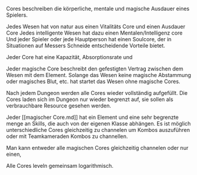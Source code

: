 
Cores beschreiben die körperliche, mentale und magische Ausdauer eines Spielers.

Jedes Wesen hat von natur aus einen Vitalitäts Core und einen Ausdauer Core
Jedes intelligente Wesen hat dazu einen Mentalen/Intelligenz core
Und jeder Spieler oder jede Hauptperson hat einen Soulcore, der in Situationen auf Messers Schneide entscheidende Vorteile bietet.

Jeder Core hat eine Kapazität, Absorptionsrate und

Jeder magische Core beschreibt den gefestigten Vertrag zwischen dem Wesen mit dem Element. Solange das Wesen keine magische Abstammung oder magisches Blut, etc. hat startet das Wesen ohne magische Cores.

Nach jedem Dungeon werden alle Cores wieder vollständig aufgefüllt. Die Cores laden sich im Dungeon nur wieder begrenzt auf, sie sollen als verbrauchbare Resource gesehen werden.

Jeder [[magischer Core.md]] hat ein Element und eine sehr begrenzte menge an Skills, die auch von der eigenen Klasse abhängen.
Es ist möglich unterschiedliche Cores gleichzeitig zu channelen um Kombos auszuführen oder mit Teamkameraden Kombos zu channellen.

Man kann entweder alle magischen Cores gleichzeitig channelen oder nur einen, 

Alle Cores leveln gemeinsam logarithmisch.